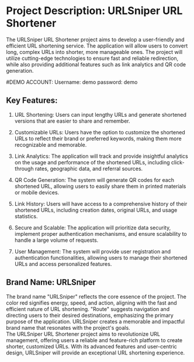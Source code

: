 # Project Description: URLSniper URL Shortener

The URLSniper URL Shortener project aims to develop a user-friendly and efficient URL shortening service. The application will allow users to convert long, complex URLs into shorter, more manageable ones. The project will utilize cutting-edge technologies to ensure fast and reliable redirection, while also providing additional features such as link analytics and QR code generation.

#DEMO ACCOUNT:
Username: demo
password: demo

## Key Features:

1. URL Shortening: Users can input lengthy URLs and generate shortened versions that are easier to share and remember.

2. Customizable URLs: Users have the option to customize the shortened URLs to reflect their brand or preferred keywords, making them more recognizable and memorable.

3. Link Analytics: The application will track and provide insightful analytics on the usage and performance of the shortened URLs, including click-through rates, geographic data, and referral sources.

4. QR Code Generation: The system will generate QR codes for each shortened URL, allowing users to easily share them in printed materials or mobile devices.

5. Link History: Users will have access to a comprehensive history of their shortened URLs, including creation dates, original URLs, and usage statistics.

6. Secure and Scalable: The application will prioritize data security, implement proper authentication mechanisms, and ensure scalability to handle a large volume of requests.

7. User Management: The system will provide user registration and authentication functionalities, allowing users to manage their shortened URLs and access personalized features.

## Brand Name: URLSniper

The brand name "URLSniper" reflects the core essence of the project. The color red signifies energy, speed, and action, aligning with the fast and efficient nature of URL shortening. "Route" suggests navigation and directing users to their desired destinations, emphasizing the primary purpose of the application. URLSniper creates a memorable and impactful brand name that resonates with the project's goals.
<br/>
The URLSniper URL Shortener project aims to revolutionize URL management, offering users a reliable and feature-rich platform to create shorter, customized URLs. With its advanced features and user-centric design, URLSniper will provide an exceptional URL shortening experience.
